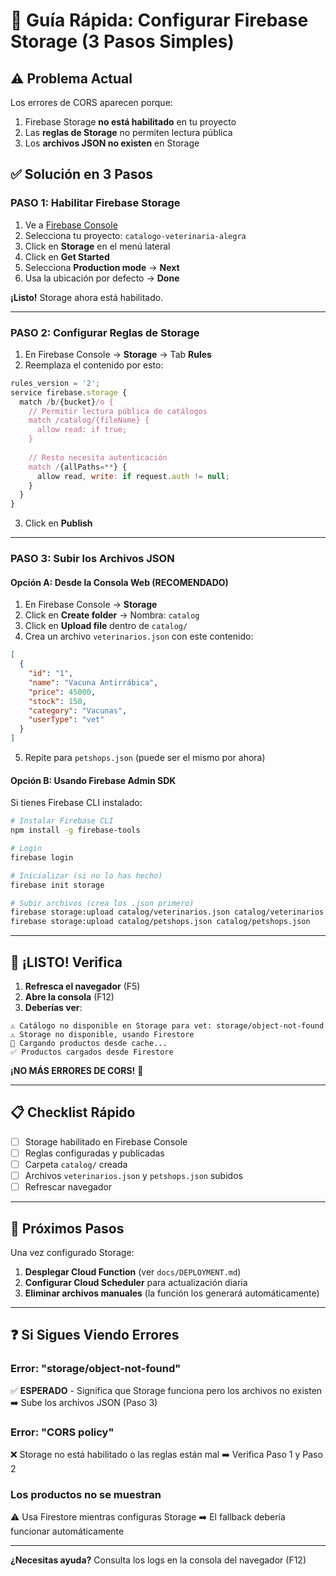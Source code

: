 # 🚀 Guía Rápida: Configurar Firebase Storage (3 Pasos Simples)

## ⚠️ Problema Actual
Los errores de CORS aparecen porque:
1. Firebase Storage **no está habilitado** en tu proyecto
2. Las **reglas de Storage** no permiten lectura pública
3. Los **archivos JSON no existen** en Storage

## ✅ Solución en 3 Pasos

### **PASO 1: Habilitar Firebase Storage**

1. Ve a [Firebase Console](https://console.firebase.google.com/)
2. Selecciona tu proyecto: `catalogo-veterinaria-alegra`
3. Click en **Storage** en el menú lateral
4. Click en **Get Started**
5. Selecciona **Production mode** → **Next**
6. Usa la ubicación por defecto → **Done**

**¡Listo!** Storage ahora está habilitado.

---

### **PASO 2: Configurar Reglas de Storage**

1. En Firebase Console → **Storage** → Tab **Rules**
2. Reemplaza el contenido por esto:

```javascript
rules_version = '2';
service firebase.storage {
  match /b/{bucket}/o {
    // Permitir lectura pública de catálogos
    match /catalog/{fileName} {
      allow read: if true;
    }
    
    // Resto necesita autenticación
    match /{allPaths=**} {
      allow read, write: if request.auth != null;
    }
  }
}
```

3. Click en **Publish**

---

### **PASO 3: Subir los Archivos JSON**

#### **Opción A: Desde la Consola Web (RECOMENDADO)**

1. En Firebase Console → **Storage**
2. Click en **Create folder** → Nombra: `catalog`
3. Click en **Upload file** dentro de `catalog/`
4. Crea un archivo `veterinarios.json` con este contenido:

```json
[
  {
    "id": "1",
    "name": "Vacuna Antirrábica",
    "price": 45000,
    "stock": 150,
    "category": "Vacunas",
    "userType": "vet"
  }
]
```

5. Repite para `petshops.json` (puede ser el mismo por ahora)

#### **Opción B: Usando Firebase Admin SDK**

Si tienes Firebase CLI instalado:

```bash
# Instalar Firebase CLI
npm install -g firebase-tools

# Login
firebase login

# Inicializar (si no lo has hecho)
firebase init storage

# Subir archivos (crea los .json primero)
firebase storage:upload catalog/veterinarios.json catalog/veterinarios.json
firebase storage:upload catalog/petshops.json catalog/petshops.json
```

---

## 🎉 ¡LISTO! Verifica

1. **Refresca el navegador** (F5)
2. **Abre la consola** (F12)
3. **Deberías ver**:

```
⚠️ Catálogo no disponible en Storage para vet: storage/object-not-found
⚠️ Storage no disponible, usando Firestore
📖 Cargando productos desde cache...
✅ Productos cargados desde Firestore
```

**¡NO MÁS ERRORES DE CORS!** 🎉

---

## 📋 Checklist Rápido

- [ ] Storage habilitado en Firebase Console
- [ ] Reglas configuradas y publicadas
- [ ] Carpeta `catalog/` creada
- [ ] Archivos `veterinarios.json` y `petshops.json` subidos
- [ ] Refrescar navegador

---

## 🔄 Próximos Pasos

Una vez configurado Storage:

1. **Desplegar Cloud Function** (ver `docs/DEPLOYMENT.md`)
2. **Configurar Cloud Scheduler** para actualización diaria
3. **Eliminar archivos manuales** (la función los generará automáticamente)

---

## ❓ Si Sigues Viendo Errores

### Error: "storage/object-not-found"
✅ **ESPERADO** - Significa que Storage funciona pero los archivos no existen
➡️ Sube los archivos JSON (Paso 3)

### Error: "CORS policy"
❌ Storage no está habilitado o las reglas están mal
➡️ Verifica Paso 1 y Paso 2

### Los productos no se muestran
⚠️ Usa Firestore mientras configuras Storage
➡️ El fallback debería funcionar automáticamente

---

**¿Necesitas ayuda?** Consulta los logs en la consola del navegador (F12)

